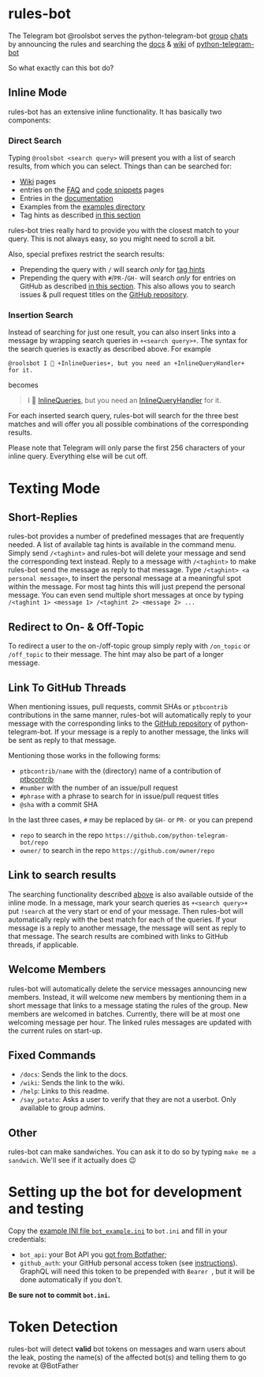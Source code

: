 # rules-bot

The Telegram bot @roolsbot serves the python-telegram-bot [group](https://telegram.me/pythontelegrambotgroup) [chats](https://t.me/pythontelegrambottalk) by announcing the rules and searching the [docs](https://python-telegram-bot.readthedocs.io/) & [wiki](https://github.com/python-telegram-bot/python-telegram-bot/wiki) of [python-telegram-bot](https://python-telegram-bot.org)

So what exactly can this bot do?

## Inline Mode

rules-bot has an extensive inline functionality. It has basically two components:

### Direct Search

Typing `@roolsbot <search query>` will present you with a list of search results, from which you can select. Things than can be searched for:

* [Wiki](https://github.com/python-telegram-bot/python-telegram-bot/wiki) pages
* entries on the [FAQ](https://github.com/python-telegram-bot/python-telegram-bot/wiki/Frequently-Asked-Questions) and [code snippets](https://github.com/python-telegram-bot/python-telegram-bot/wiki/Code-snippets) pages
* Entries in the [documentation](https://python-telegram-bot.readthedocs.io/en/stable/)
* Examples from the [examples directory](https://github.com/python-telegram-bot/python-telegram-bot/tree/master/examples#examples)
* Tag hints as described [in this section](#short-replies)

rules-bot tries really hard to provide you with the closest match to your query. This is not always easy, so you might need to scroll a bit.

Also, special prefixes restrict the search results:

* Prepending the query with `/` will search *only* for [tag hints](#short-replies)
* Prepending the query with `#`/`PR-`/`GH-` will search *only* for entries on GitHub as described [in this section](#link-to-github-threads). This also allows you to search issues & pull request titles on the [GitHub repository](https://github.com/python-telegram-bot/python-telegram-bot).

### Insertion Search

Instead of searching for just one result, you can also insert links into a message by wrapping search queries in `+<search query>+`. The syntax for the search queries is exactly as described above. For example

```
@roolsbot I 💙 +InlineQueries+, but you need an +InlineQueryHandler+ for it.
```
becomes

> I 💙 [InlineQueries](https://python-telegram-bot.readthedocs.io/en/stable/telegram.inlinequery.html#telegram.InlineQuery), but you need an [InlineQueryHandler](https://python-telegram-bot.readthedocs.io/en/stable/telegram.ext.inlinequeryhandler.html#telegram.ext.InlineQueryHandler) for it.

For each inserted search query, rules-bot will search for the three best matches and will offer you all possible combinations of the corresponding results.

Please note that Telegram will only parse the first 256 characters of your inline query. Everything else will be cut off.

# Texting Mode

## Short-Replies

rules-bot provides a number of predefined messages that are frequently needed. A list of available tag hints is available in the command menu. Simply send `/<taghint>` and rules-bot will delete your message and send the corresponding text instead. Reply to a message with `/<taghint>` to make rules-bot send the message as reply to that message. Type `/<taghint> <a personal message>`, to insert the personal message at a meaningful spot within the message. For most tag hints this will just prepend the personal message. You can even send multiple short messages at once by typing `/<taghint 1> <message 1> /<taghint 2> <message 2> ...`

## Redirect to On- & Off-Topic

To redirect a user to the on-/off-topic group simply reply with `/on_topic` or `/off_topic` to their message. The hint may also be part of a longer message.

## Link To GitHub Threads

When mentioning issues, pull requests, commit SHAs or `ptbcontrib` contributions in the same manner, rules-bot will automatically reply to your message with the corresponding links to the [GitHub repository](https://github.com/python-telegram-bot/python-telegram-bot) of python-telegram-bot. If your message is a reply to another message, the links will be sent as reply to that message.

Mentioning those works in the following forms:

* `ptbcontrib/name` with the (directory) name of a contribution of [ptbcontrib](https://github.com/python-telegram-bot/ptbcontrib/tree/main/ptbcontrib)
* `#number` with the number of an issue/pull request
* `#phrase` with a phrase to search for in issue/pull request titles
* `@sha` with a commit SHA

In the last three cases, `#` may be replaced by `GH-` or `PR-` or you can prepend

* `repo` to search in the repo `https://github.com/python-telegram-bot/repo`
* `owner/` to search in the repo `https://github.com/owner/repo`

## Link to search results

The searching functionality described [above](#inline-mode) is also available outside of the inline mode. In a message, mark your search queries as `+<search query>+` put `!search` at the very start or end of your message. Then rules-bot will automatically reply with the best match for each of the queries. If your message is a reply to another message, the message will sent as reply to that message.
The search results are combined with links to GitHub threads, if applicable.

## Welcome Members

rules-bot will automatically delete the service messages announcing new members. Instead, it will welcome new members by mentioning them in a short message that links to a message stating the rules of the group. New members are welcomed in batches. Currently, there will be at most one welcoming message per hour. The linked rules messages are updated with the current rules on start-up.

## Fixed Commands

* `/docs`: Sends the link to the docs.
* `/wiki`: Sends the link to the wiki.
* `/help`: Links to this readme.
* `/say_potato`: Asks a user to verify that they are not a userbot. Only available to group admins.

## Other

rules-bot can make sandwiches. You can ask it to do so by typing `make me a sandwich`. We'll see if it actually does 😉

# Setting up the bot for development and testing

Copy the [example INI file `bot_example.ini`](bot_example.ini) to `bot.ini` and fill in your credentials:
- `bot_api`: your Bot API you [got from Botfather](https://core.telegram.org/bots/features#botfather);
- `github_auth`: your GitHub personal access token (see [instructions](https://docs.github.com/en/graphql/guides/forming-calls-with-graphql#authenticating-with-graphql)).
GraphQL will need this token to be prepended with `Bearer `, but it will be done automatically if you don't.

**Be sure not to commit `bot.ini`.** 

# Token Detection

rules-bot will detect **valid** bot tokens on messages and warn users about the leak, posting the name(s) of the affected bot(s) and telling them to go revoke at @BotFather
